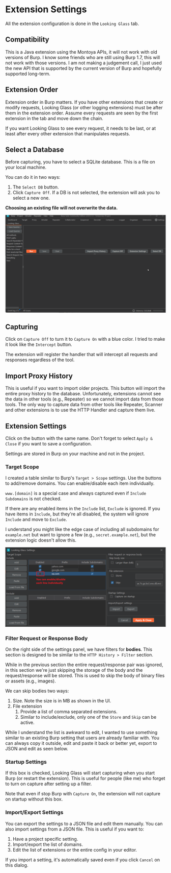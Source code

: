 # Extension Settings
All the extension configuration is done in the `Looking Glass` tab.

## Compatibility
This is a Java extension using the Montoya APIs, it will not work with old
versions of Burp. I know some friends who are still using Burp 1.7, this will not
work with those versions. I am not making a judgement call, I just used the new
API that is supported by the current version of Burp and hopefully supported
long-term.

## Extension Order
Extension order in Burp matters. If you have other extensions that create or
modify requests, Looking Glass (or other logging extensions) must be after them
in the extension order. Assume every requests are seen by the first extension in
the tab and move down the chain.

If you want Looking Glass to see every request, it needs to be last, or at least
after every other extension that manipulates requests.

## Select a Database
Before capturing, you have to select a SQLite database. This is a file on your
local machine.

You can do it in two ways:

1. The `Select DB` button.
2. Click `Capture Off`. If a DB is not selected, the extension will ask you to select a new one.

**Choosing an existing file will not overwrite the data.**

![select db](/.github/01-selectdb.gif)

## Capturing
Click on `Capture Off` to turn it to `Capture On` with a blue color. I tried to
make it look like the `Intercept` button.

The extension will register the handler that will intercept all requests and
responses regardless of the tool.

## Import Proxy History
This is useful if you want to import older projects. This button will import the
entire proxy history to the database. Unfortunately, extensions cannot see the
data in other tools (e.g., Repeater) so we cannot import data from those tools.
The only way to capture data from other tools like Repeater, Scanner and other
extensions is to use the HTTP Handler and capture them live.

## Extension Settings
Click on the button with the same name. Don't forget to select `Apply & Close`
if you want to save a configuration.

Settings are stored in Burp on your machine and not in the project.

### Target Scope
I created a table similar to Burp's `Target > Scope` settings. Use the buttons
to add/remove domains. You can enable/disable each item individually.

`www.[domain]` is a special case and always captured even if
`Include Subdomains` is not checked.

If there are any enabled items in the `Include` list, `Exclude` is ignored. If you have items in `Include`, but they're all disabled, the system will ignore `Include` and move to `Exclude`. 

I understand you might like the edge case of including all subdomains for
`example.net` but want to ignore a few (e.g., `secret.example.net`), but the
extension logic doesn't allow this.

![include/exclude](/.github/02-include-exclude.png)

### Filter Request or Response Body
On the right side of the settings panel, we have filters for **bodies**. This
section is designed to be similar to the `HTTP History > Filter` section.

While in the previous section the entire request/response pair was ignored, in
this section we're just skipping the storage of the body and the
request/response will be stored. This is used to skip the body of binary files
or assets (e.g., images).

We can skip bodies two ways:

1. Size. Note the size is in MB as shown in the UI.
2. File extension
    1. Provide a list of comma separated extensions.
    2. Similar to include/exclude, only one of the `Store` and `Skip` can be active.

While I understand the list is awkward to edit, I wanted to use something
similar to an existing Burp setting that users are already familiar with. You
can always copy it outside, edit and paste it back or better yet, export to JSON
and edit as seen below.

### Startup Settings
If this box is checked, Looking Glass will start capturing when you start Burp
(or restart the extension). This is useful for people (like me) who forget to
turn on capture after setting up a filter.

Note that even if stop Burp with `Capture On`, the extension will not capture on
startup without this box.

### Import/Export Settings
You can export the settings to a JSON file and edit them manually. You can also
import settings from a JSON file. This is useful if you want to:

1. Have a project specific setting.
2. Import/export the list of domains.
3. Edit the list of extensions or the entire config in your editor.

If you import a setting, it's automatically saved even if you click `Cancel` on
this dialog.
